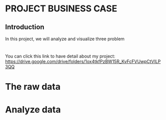# PROJECT BUSINESS CASE

## Introduction
In this project, we will analyze and visualize three problem 
# 
You can click this link to have detail about my project:
https://drive.google.com/drive/folders/1ox4tkfPzBW15R_KvFcFVUwpCtVILP3QQ

# The raw data
  
# Analyze data 

# 


